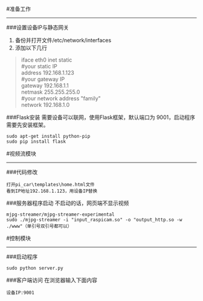 ﻿#准备工作
***
###设置设备IP与静态网关
1. 备份并打开文件/etc/network/interfaces
2. 添加以下几行
>iface eth0 inet static  
\#your static IP  
address 192.168.1.123    
\#your gateway IP  
gateway 192.168.1.1  
netmask 255.255.255.0  
\#your network address "family"  
network 192.168.1.0  

###Flask安装
需要设备可以联网，使用Flask框架，默认端口为 9001，启动程序需要先安装框架。

    sudo apt-get install python-pip
    sudo pip install flask


#视频流模块
***
###代码修改

    打开pi_car\templates\home.html文件
    看到IP地址192.168.1.123，用设备IP替换

###服务器程序启动
不启动的话，网页端不显示视频

    mjpg-streamer/mjpg-streamer-experimental
    sudo ./mjpg-streamer -i "input_raspicam.so" -o "output_http.so -w ./www"（单引号双引号都可以）

#控制模块
***
###启动程序

    sudo python server.py

###客户端访问
在浏览器输入下面内容

    设备IP:9001